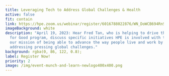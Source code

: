 ```yaml
---
title: Leveraging Tech to Address Global Challenges & Health
active: false
fit: contain
link: https://hpe.zoom.us/webinar/register/6016788022876/WN_DoWCB694RnSzjD9w78U3ZA
imageBackground: white
description: "April 19, 2023: Hear Fred Tan, who is helping to drive the Force
  for Good program, discuss specific initiatives HPE is involved with to achieve
  our mission of being able to advance the way people live and work by
  addressing pressing global challenges."
background: rgba(0, 86, 122, 0.8);
label: Register Now!
priority: 2
image: /img/event-munch-and-learn-newlogo400x400.png
---
```

